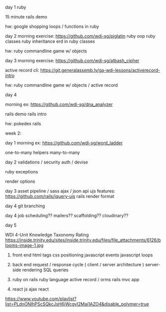 day 1
ruby

15 minute rails demo

hw: google shopping loops / functions in ruby

day 2
morning exercise: https://github.com/wdi-sg/piglatin
ruby oop
ruby classes
ruby inheritance
erd in ruby classes


hw: ruby commandline game w/ objects

day 3
morning exercise: https://github.com/wdi-sg/atbash_cipher

active record cli: https://git.generalassemb.ly/ga-wdi-lessons/activerecord-intro

hw: ruby commandline game w/ objects / active record

day 4

morning ex: https://github.com/wdi-sg/dna_analyzer

rails demo
rails intro

hw: pokedex rails

week 2:

day 1
morning ex: https://github.com/wdi-sg/word_ladder

one-to-many helpers
many-to-many

day 2
validations / security
auth / devise

ruby exceptions

render options


day 3
asset pipeline / sass
ajax / json api
ujs features: https://github.com/rails/jquery-ujs
rails render format

day 4
git branching


day 4
job scheduling??
mailers??
scaffolding??
cloudinary??

day 5





WDI 4-Unit Knowledge Taxonomy Rating
https://inside.trinity.edu/sites/inside.trinity.edu/files/file_attachments/6126/blooms-image-1.jpg
1. front end
  html tags
  css positioning
  javascript events
  javascript loops

2. back end
  request / response cycle ( client / server architecture )
  server-side rendering
  SQL queries

3. ruby on rails
  ruby language
  active record / orms
  rails mvc app

4. react js
  ajax
  react


https://www.youtube.com/playlist?list=PLdnONIhPScSQkcJsH6jWcgvI2Mai1AZO4&disable_polymer=true
